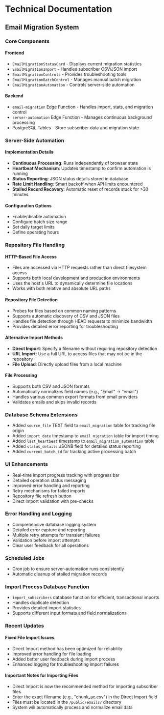 # Technical Documentation

## Email Migration System

### Core Components

#### Frontend
- `EmailMigrationStatusCard` - Displays current migration statistics
- `EmailMigrationImport` - Handles subscriber CSV/JSON import
- `EmailMigrationControls` - Provides troubleshooting tools
- `EmailMigrationBatchControl` - Manages manual batch migration
- `EmailMigrationAutomation` - Controls server-side automation

#### Backend
- `email-migration` Edge Function - Handles import, stats, and migration control
- `server-automation` Edge Function - Manages continuous background processing
- PostgreSQL Tables - Store subscriber data and migration state

### Server-Side Automation

#### Implementation Details
- **Continuous Processing**: Runs independently of browser state
- **Heartbeat Mechanism**: Updates timestamp to confirm automation is running
- **Status Reporting**: JSON status details stored in database
- **Rate Limit Handling**: Smart backoff when API limits encountered
- **Stalled Record Recovery**: Automatic reset of records stuck for >30 minutes

#### Configuration Options
- Enable/disable automation
- Configure batch size range
- Set daily target limits
- Define operating hours

### Repository File Handling

#### HTTP-Based File Access
- Files are accessed via HTTP requests rather than direct filesystem access
- Supports both local development and production environments
- Uses the host's URL to dynamically determine file locations
- Works with both relative and absolute URL paths

#### Repository File Detection
- Probes for files based on common naming patterns
- Supports automatic discovery of CSV and JSON files
- Handles file detection through HEAD requests to minimize bandwidth
- Provides detailed error reporting for troubleshooting

#### Alternative Import Methods
- **Direct Import**: Specify a filename without requiring repository detection
- **URL Import**: Use a full URL to access files that may not be in the repository
- **File Upload**: Directly upload files from a local machine

#### File Processing
- Supports both CSV and JSON formats
- Automatically normalizes field names (e.g., "Email" → "email")
- Handles various common export formats from email providers
- Validates emails and skips invalid records

### Database Schema Extensions
- Added `source_file` TEXT field to `email_migration` table for tracking file origin
- Added `import_date` timestamp to `email_migration` table for import timing
- Added `last_heartbeat` timestamp to `email_migration_automation` table
- Added `status_details` JSONB field for detailed status reporting
- Added `current_batch_id` for tracking active processing batch

### UI Enhancements
- Real-time import progress tracking with progress bar
- Detailed operation status messaging
- Improved error handling and reporting
- Retry mechanisms for failed imports
- Repository file refresh button
- Direct import validation with pre-checks

### Error Handling and Logging
- Comprehensive database logging system
- Detailed error capture and reporting
- Multiple retry attempts for transient failures
- Validation before import attempts
- Clear user feedback for all operations

### Scheduled Jobs
- Cron job to ensure server-automation runs consistently
- Automatic cleanup of stalled migration records

### Import Process Database Function
- `import_subscribers` database function for efficient, transactional imports
- Handles duplicate detection
- Provides detailed import statistics
- Supports different input formats and field normalizations

### Recent Updates

#### Fixed File Import Issues
- Direct Import method has been optimized for reliability
- Improved error handling for file loading
- Added better user feedback during import process
- Enhanced logging for troubleshooting import failures

#### Important Notes for Importing Files
- Direct Import is now the recommended method for importing subscriber files
- Enter the exact filename (e.g., "chunk_ac.csv") in the Direct Import field
- Files must be located in the `/public/emails/` directory
- System will automatically process and normalize email data

